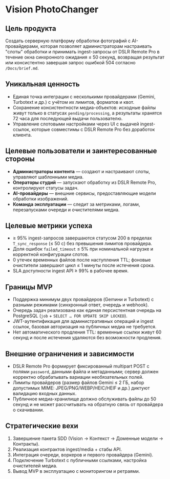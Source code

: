 # Vision PhotoChanger

## Цель продукта
Создать серверную платформу обработки фотографий с AI-провайдерами, которая позволяет администраторам настраивать "слоты" обработки и принимать ingest-запросы от DSLR Remote Pro в течение окна синхронного ожидания ≤ 50 секунд, возвращая результат или консистентно завершая запрос ошибкой 504 согласно `/Docs/brief.md`.

## Уникальная ценность
- Единая точка интеграции с несколькими провайдерами (Gemini, Turbotext и др.) с учётом их лимитов, форматов и квот.
- Сохранение консистентности медиа-объектов: исходные файлы живут только в статусах `pending/processing`, а результаты хранятся 72 часа для последующей выдачи пользователю.
- Управление слотовыми настройками через UI с выдачей ingest-ссылок, которые совместимы с DSLR Remote Pro без доработок клиента.

## Целевые пользователи и заинтересованные стороны
- **Администраторы контента** — создают и настраивают слоты, управляют шаблонными медиа.
- **Операторы студий** — запускают обработку из DSLR Remote Pro, контролируют статусы задач.
- **AI-провайдеры** — внешние сервисы, предоставляющие модели обработки изображений.
- **Команда эксплуатации** — следит за метриками, логами, перезапусками очереди и очистителями медиа.

## Целевые метрики успеха
- ≥ 95% ingest-запросов завершаются статусом 200 в пределах `T_sync_response` (≤ 50 с) без превышения лимитов провайдера.
- Доля ошибок `failed_timeout` ≤ 5% при номинальной нагрузке и корректной конфигурации слотов.
- 0 утечек временных файлов после наступления TTL; фоновые очистители завершают цикл ≤ 1 минуты после истечения срока.
- SLA доступности ingest API ≥ 99% в рабочее время.

## Границы MVP
- Поддержка минимум двух провайдеров (Gemини и Turbotext) с разными режимами (синхронный ответ, очередь и webhook).
- Очередь задач реализована как единая персистентная очередь на PostgreSQL (`job` + `SELECT … FOR UPDATE SKIP LOCKED`).
- JWT-аутентификация для административных операций и ingest ссылок, базовая авторизация на публичных медиа не требуется.
- Нет автоматического продления TTL: временные ссылки живут 60 секунд и после истечения удаляются без возможности продления.

## Внешние ограничения и зависимости
- DSLR Remote Pro формирует фиксированный multipart POST с полями `password`, данными файла и метаданными; сервер должен корректно обрабатывать вариации необязательных полей.
- Лимиты провайдеров (размер файлов Gemini ≤ 2 ГБ, набор допустимых MIME: JPEG/PNG/WEBP/HEIC/HEIF и др.) диктуют валидацию входных данных.
- Публичное медиа-хранилище должно обслуживать файлы до 50 секунд и не может рассчитывать на обратную связь от провайдера о скачивании.

## Стратегические вехи
1. Завершение пакета SDD (Vision → Контекст → Доменные модели → Контракты).
2. Реализация контрактов ingest/media + стабы API.
3. Интеграция очереди, воркеров и первого провайдера (Gemini).
4. Подключение Turbotext с публичными ссылками, настройка очистителей медиа.
5. Вывод MVP в эксплуатацию с мониторингом и ретраями.
